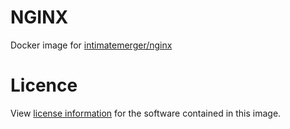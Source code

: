 # NGINX

Docker image for [intimatemerger/nginx](https://hub.docker.com/r/intimatemerger/nginx)


# Licence

View [license information](https://nginx.org/LICENSE) for the software contained in this image.

